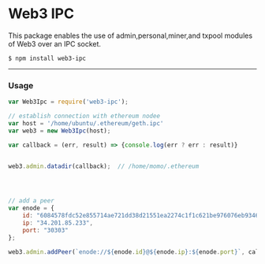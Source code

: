 # Web3 IPC


This package enables the use of admin,personal,miner,and txpool modules of Web3 over an IPC socket.

```
$ npm install web3-ipc
```

***

### Usage

```javascript
var Web3Ipc = require('web3-ipc');

// establish connection with ethereum nodee
var host = '/home/ubuntu/.ethereum/geth.ipc'
var web3 = new Web3Ipc(host);

var callback = (err, result) => {console.log(err ? err : result)}


web3.admin.datadir(callback);  // /home/momo/.ethereum




// add a peer
var enode = {
	id: "6084578fdc52e855714ae721dd38d21551ea2274c1f1c621be976076eb93464990f2a888769a4a56b9959983068e2be8bd9053f16ef2402e58937eaf86e34f14",
	ip: "34.201.85.233",
	port: "30303"
};

web3.admin.addPeer(`enode://${enode.id}@${enode.ip}:${enode.port}`, callback) // true


```
